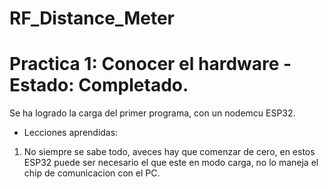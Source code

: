 # RF_Distance_Meter

# Practica 1: Conocer el hardware - Estado: Completado.

Se ha logrado la carga del primer programa, con un nodemcu ESP32.

* Lecciones aprendidas:
1. No siempre se sabe todo, aveces hay que comenzar de cero, en estos ESP32 puede ser necesario el que este en modo carga, no lo maneja el chip de comunicacion con el PC.
